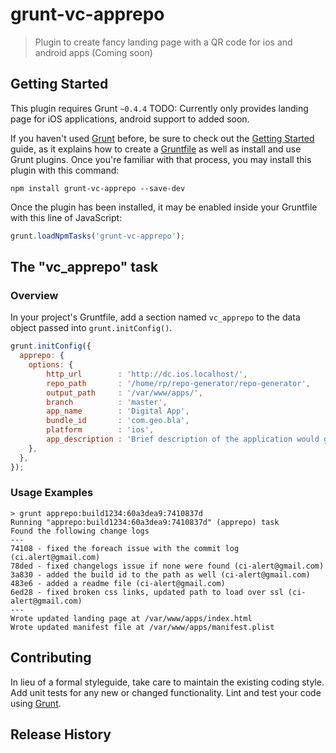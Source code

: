 # grunt-vc-apprepo

> Plugin to create fancy landing page with a QR code for ios and android apps (Coming soon)

## Getting Started
This plugin requires Grunt `~0.4.4`
TODO: Currently only provides landing page for iOS applications, android support to added soon.

If you haven't used [Grunt](http://gruntjs.com/) before, be sure to check out the [Getting Started](http://gruntjs.com/getting-started) guide, as it explains how to create a [Gruntfile](http://gruntjs.com/sample-gruntfile) as well as install and use Grunt plugins. Once you're familiar with that process, you may install this plugin with this command:

```shell
npm install grunt-vc-apprepo --save-dev
```

Once the plugin has been installed, it may be enabled inside your Gruntfile with this line of JavaScript:

```js
grunt.loadNpmTasks('grunt-vc-apprepo');
```

## The "vc_apprepo" task

### Overview
In your project's Gruntfile, add a section named `vc_apprepo` to the data object passed into `grunt.initConfig()`.

```js
grunt.initConfig({
  apprepo: {
    options: {
        http_url        : 'http://dc.ios.localhost/',                           // URL where the file will be hosted, to be used in the template/manifest.plist file
        repo_path       : '/home/rp/repo-generator/repo-generator',             // path of the git repo
        output_path     : '/var/www/apps/',                                     // where the html files need to be generated
        branch          : 'master',                                             // which branch to look at to read the log files
        app_name        : 'Digital App',                                        // Name of the app
        bundle_id       : 'com.geo.bla',                                        // iOS bundle id
        platform        : 'ios',                                                // platform current only iOS supported
        app_description : 'Brief description of the application would go here'  // description of the app
    },
  },
});
```

### Usage Examples
```
> grunt apprepo:build1234:60a3dea9:7410837d
Running "apprepo:build1234:60a3dea9:7410837d" (apprepo) task
Found the following change logs
---
74108 - fixed the foreach issue with the commit log (ci.alert@gmail.com)
78ded - fixed changelogs issue if none were found (ci-alert@gmail.com)
3a830 - added the build id to the path as well (ci-alert@gmail.com)
483e6 - added a readme file (ci-alert@gmail.com)
6ed28 - fixed broken css links, updated path to load over ssl (ci-alert@gmail.com)
---
Wrote updated landing page at /var/www/apps/index.html
Wrote updated manifest file at /var/www/apps/manifest.plist
```



## Contributing
In lieu of a formal styleguide, take care to maintain the existing coding style. Add unit tests for any new or changed functionality. Lint and test your code using [Grunt](http://gruntjs.com/).

## Release History
